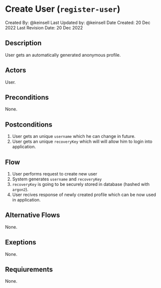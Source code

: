 # Create User (`register-user`)

Created By: @keinsell
Last Updated by: @keinsell
Date Created: 20 Dec 2022
Last Revision Date: 20 Dec 2022

## Description

User gets an automatically generated anonymous profile.

## Actors

User.

## Preconditions

None.

## Postconditions

1. User gets an unique `username` which he can change in future.
2. User gets an unique `recoveryKey` which will will allow him to login into application.

## Flow

1. User performs request to create new user
2. System generates `username` and `recoveryKey`
3. `recoveryKey` is going to be securely stored in database (hashed with `argon2`).
4. User recives response of newly created profile which can be now used in application.

## Alternative Flows

None.

## Exeptions

None.

## Requiurements

None.
